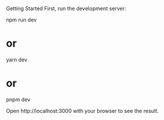 Getting Started
First, run the development server:

npm run dev
# or
yarn dev
# or
pnpm dev


Open http://localhost:3000 with your browser to see the result.